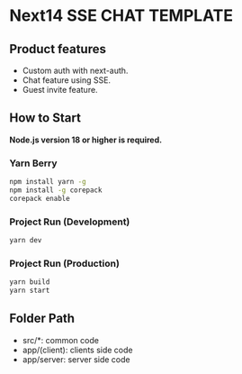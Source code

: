 # Next14 SSE CHAT TEMPLATE

## Product features
- Custom auth with next-auth.
- Chat feature using SSE.
- Guest invite feature.

## How to Start

**Node.js version 18 or higher is required.**

### Yarn Berry 
```bash
npm install yarn -g
npm install -g corepack
corepack enable
```

### Project Run (Development)
```bash
yarn dev
```

### Project Run (Production)
```bash
yarn build
yarn start
```

## Folder Path
- src/*: common code
- app/(client): clients side code
- app/server: server side code



